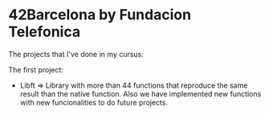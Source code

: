 # 42Barcelona by Fundacion Telefonica

The projects that I've done in my cursus:

The first project:
- Libft => Library with more than 44 functions that reproduce the same result than the native function. Also we have implemented new functions with new funcionalities to do future projects.
